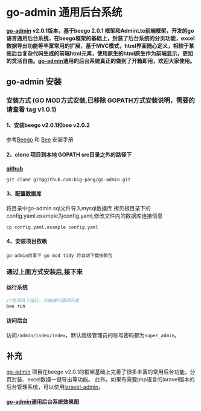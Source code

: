 # go-admin 通用后台系统

#### [go-admin](https://github.com/big-pang/go-admin) v2.0.1版本，基于beego 2.0.1 框架和AdminLte前端框架，开发的go语言通用后台系统，在beego框架的基础上，封装了后台系统的分页功能，excel数据导出功能等丰富常用的扩展，基于MVC模式，html界面随心定义，相较于某些后台复杂代码生成的前端html元素，使用原生的html原生作为前端显示，更加的灵活自由。[go-admin](https://github.com/big-pang/go-admin)通用的后台系统真正的做到了开箱即用，欢迎大家使用。

## go-admin 安装

### 安装方式 (GO MOD方式安装,已移除 GOPATH方式安装说明，需要的请查看 tag v1.0.1)

#### 1、安装beego v2.0.1和bee v2.0.2
参考[Beego](https://beego.me/docs/install/) 和 [Bee](https://beego.me/docs/install/bee.md) 安装手册

#### 2、clone 项目到本地 GOPATH src目录之外的路径下
[**github**](https://github.com:big-pang/go-admin)
```
git clone git@github.com:big-pang/go-admin.git
```


#### 3、配置数据库
将目录中go-admin.sql文件导入mysql数据库
拷贝根目录下的config.yaml.example为config.yaml,修改文件内的数据库连接信息
```
cp config.yaml.example config.yaml
```

#### 4、安装项目依赖
```
go-admin目录下 go mod tidy 将自动下载依赖包
```

### 通过上面方式安装后,接下来

#### 运行系统
``` go
//在项目下运行，开始进行调试开发
bee run
```

#### 访问后台
访问`/admin/index/index`，默认超级管理员的账号密码都为`super_admin`。


## 补充
[go-admin](https://github.com/big-pang/go-admin) 项目在beego v2.0.1的框架基础上完善了很多丰富的常用后台功能，分页封装、excel数据一键导出等功能。
此外，如果有需要php语言的laravel版本的后台管理系统，可以使用[laravel-admin](https://github.com/big-pang/laravel-admin)。


#### [go-admin](https://github.com/big-pang/go-admin)通用后台系统效果图

